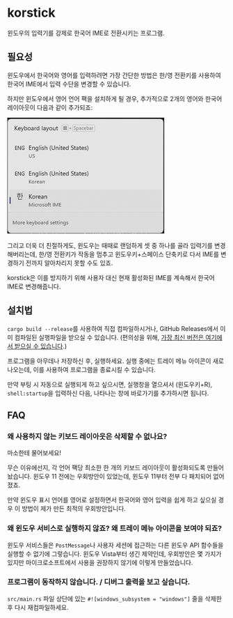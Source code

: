 # korstick

윈도우의 입력기를 강제로 한국어 IME로 전환시키는 프로그램.

## 필요성

윈도우에서 한국어와 영어를 입력하려면 가장 간단한 방법은 한/영 전환키를 사용하여 한국어 IME에서 입력 수단을 변경할 수 있습니다.

하지만 윈도우에서 영어 언어 팩을 설치하게 될 경우, 추가적으로 2개의 영어와 한국어 레이아웃이 다음과 같이 추가되죠:

![윈도우가 친절하게도 추가해준 2개의 IME](images/additional-imes.png)

그리고 더욱 더 친절하게도, 윈도우는 때때로 랜덤하게 셋 중 하나를 골라 입력기를 변경해버리는데, 한/영 전환키가 작동을 멈추고 윈도우키+스페이스 단축키로 다서 IME를 변경하기 전까지 알아차리지 못할 수도 있죠.

korstick은 이를 방지하기 위해 사용자 대신 현재 활성화된 IME를 계속해서 한국어 IME로 변경해줍니다.

## 설치법

`cargo build --release`를 사용하여 직접 컴파일하시거나, GitHub Releases에서 이미 컴파일된 실행파일을 받으실 수 있습니다. (편의성을 위해, [가장 최신 버전은 여기에서 받으실 수 있습니다][latest-exe].)

[latest-exe]: https://github.com/ericswpark/korstick/releases/latest/download/korstick.exe

프로그램을 아무데나 저장하신 후, 실행하세요. 실행 중에는 트레이 메뉴 아이콘이 새로 나오는데, 이를 사용하여 프로그램을 종료시킬 수 있습니다.

만약 부팅 시 자동으로 실행되게 하고 싶으시면, 실행창을 열으셔서 (윈도우키+R), `shell:startup`을 입력하신 다음, 나타나는 창에 바로가기를 추가하시면 됩니다.

## FAQ

### 왜 사용하지 않는 키보드 레이아웃은 삭제할 수 없나요?

마소한테 물어보세요!

무슨 이유에선지, 각 언어 팩당 최소한 한 개의 키보드 레이아웃이 활성화되도록 만들어놨습니다. 윈도우 11 전에는 우회방안이 있었는데, 윈도우 11부터 전부 다 패치되어 없어졌죠.

만약 윈도우 표시 언어를 영어로 설정하면서 한국어와 영어 입력을 쉽게 하고 싶으실 경우 이 방법이 제가 만든 최적의 우회방안입니다.

### 왜 윈도우 서비스로 실행하지 않죠? 왜 트레이 메뉴 아이콘을 보여야 되죠?

윈도우 서비스들은 `PostMessage`나 사용자 세션에 접근하는 다른 윈도우 API 함수들을 실행할 수 없기에 그렇습니다. 윈도우 Vista부터 생긴 제약인데, 우회방안은 몇 가지가 있지만 마이크로소프트에서 사용을 권장하지 않기에 이렇게 만들었습니다.

### 프로그램이 동작하지 않습니다. / 디버그 출력을 보고 싶습니다.

`src/main.rs` 파일 상단에 있는 `#![windows_subsystem = "windows"]` 줄을 삭제한 후 다시 재컴파일하세요.
